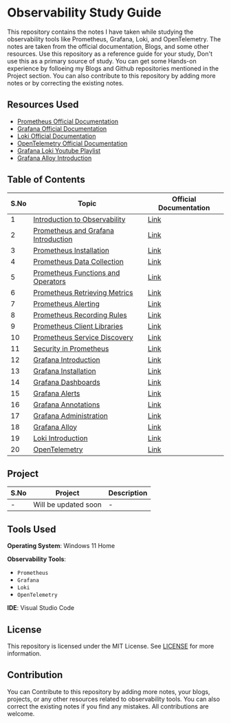 # Observability Study Guide

This repository contains the notes I have taken while studying the observability tools like Prometheus, Grafana, Loki, and OpenTelemetry. The notes are taken from the official documentation, Blogs, and some other resources. Use this repository as a reference guide for your study, Don't use this as a primary source of study. You can get some Hands-on experience by folloeing my Blogs and Github repositories mentioned in the Project section. You can also contribute to this repository by adding more notes or by correcting the existing notes. 

## Resources Used

- [Prometheus Official Documentation](https://prometheus.io/docs/introduction/overview/)
- [Grafana Official Documentation](https://grafana.com/docs/grafana/latest/getting-started/what-is-grafana/)
- [Loki Official Documentation](https://grafana.com/docs/loki/latest/)
- [OpenTelemetry Official Documentation](https://opentelemetry.io/docs/)
- [Grafana Loki Youtube Playlist](https://youtube.com/playlist?list=PLDGkOdUX1UjpIWD3wTGGsiN4adkOq3LzQ&si=-NoLSXShaRV4kIUn)
- [Grafana Alloy Introduction](https://youtube.com/playlist?list=PLDGkOdUX1Ujo4nPEPvbeMayN8qilKkKF5&si=0sJjVhKMygRs6ESf)

## Table of Contents

| S.No | Topic | Official Documentation |
|------|-------|-----------------------|
| 1 | [Introduction to Observability](montoring-intro.md) | [Link](https://newrelic.com/blog/best-practices/what-is-observability) |
| 2 | [Prometheus and Grafana Introduction](prometheus-grafana-intro.md) | [Link](https://prometheus.io/docs/introduction/overview/) |
| 3 | [Prometheus Installation](prometheus/installation/) | [Link](https://prometheus.io/docs/prometheus/latest/installation/) |
| 4 | [Prometheus Data Collection](prometheus/data-collection/) | [Link](https://prometheus.io/docs/prometheus/latest/getting_started/) |
| 5 | [Prometheus Functions and Operators](prometheus/functions-operators/) | [Link](https://prometheus.io/docs/prometheus/latest/querying/functions/) |
| 6 | [Prometheus Retrieving Metrics](prometheus/retrieving-metrics/) | [Link](https://prometheus.io/docs/prometheus/latest/querying/basics/) |
| 7 | [Prometheus Alerting](prometheus/alerts/) | [Link](https://prometheus.io/docs/prometheus/latest/configuration/alerting_rules/) |
| 8 | [Prometheus Recording Rules](prometheus/recording-rules/) | [Link](https://prometheus.io/docs/prometheus/latest/configuration/recording_rules/) |
| 9 | [Prometheus Client Libraries](prometheus/client-libraries/) | [Link](https://prometheus.io/docs/instrumenting/clientlibs/) |
| 10 | [Prometheus Service Discovery](prometheus/service-discovery/) | [Link](https://prometheus.io/docs/prometheus/latest/configuration/configuration/#<file_sd_config>) |
| 11 | [Security in Prometheus](prometheus/security/) | [Link](https://prometheus.io/docs/prometheus/latest/configuration/basic_auth/) |
| 12 | [Grafana Introduction](grafana/grafana.md) | [Link](https://grafana.com/docs/grafana/latest/getting-started/what-is-grafana/) |
| 13 | [Grafana Installation](grafana/installation/) | [Link](https://grafana.com/docs/grafana/latest/installation/) |
| 14 | [Grafana Dashboards](grafana/grafana.md/) | [Link](https://grafana.com/docs/grafana/latest/getting-started/getting-started-prometheus/) |
| 15 | [Grafana Alerts](grafana/alerts/) | [Link](https://grafana.com/docs/grafana/latest/alerting/create-alerts/) |
| 16 | [Grafana Annotations](grafana/annotations/) | [Link](https://grafana.com/docs/grafana/latest/dashboards/annotations/) |
| 17 | [Grafana Administration](grafana/administration/) | [Link](https://grafana.com/docs/grafana/latest/administration/) |
| 18 | [Grafana Alloy](grafana/opentelemetry/grafana-alloy/) | [Link](https://grafana.com/docs/alloy/latest/) |
| 19 | [Loki Introduction](grafana/loki/) | [Link](https://grafana.com/docs/loki/latest/) |
| 20 | [OpenTelemetry](grafana/opentelemetry/) | [Link](https://opentelemetry.io/docs/) |

## Project

| S.No | Project | Description |
|------|---------|-------------|
| - | Will be updated soon | - |

## Tools Used

**Operating System**: Windows 11 Home

**Observability Tools**:
- `Prometheus`
- `Grafana`
- `Loki`
- `OpenTelemetry`

**IDE**: Visual Studio Code

## License

This repository is licensed under the MIT License. See [LICENSE](LICENSE) for more information.

## Contribution

You can Contribute to this repository by adding more notes, your blogs, projects, or any other resources related to observability tools. You can also correct the existing notes if you find any mistakes. All contributions are welcome.